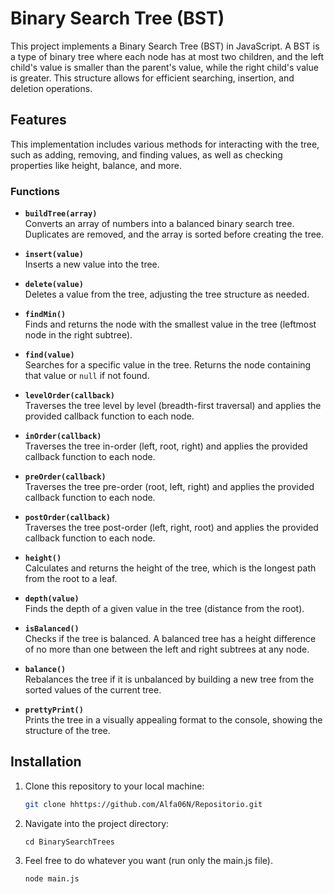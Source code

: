 # Binary Search Tree (BST)

This project implements a Binary Search Tree (BST) in JavaScript. A BST is a type of binary tree where each node has at most two children, and the left child's value is smaller than the parent's value, while the right child's value is greater. This structure allows for efficient searching, insertion, and deletion operations.

## Features

This implementation includes various methods for interacting with the tree, such as adding, removing, and finding values, as well as checking properties like height, balance, and more.

### Functions

- **`buildTree(array)`**  
  Converts an array of numbers into a balanced binary search tree. Duplicates are removed, and the array is sorted before creating the tree.

- **`insert(value)`**  
  Inserts a new value into the tree.

- **`delete(value)`**  
  Deletes a value from the tree, adjusting the tree structure as needed.

- **`findMin()`**  
  Finds and returns the node with the smallest value in the tree (leftmost node in the right subtree).

- **`find(value)`**  
  Searches for a specific value in the tree. Returns the node containing that value or `null` if not found.

- **`levelOrder(callback)`**  
  Traverses the tree level by level (breadth-first traversal) and applies the provided callback function to each node.

- **`inOrder(callback)`**  
  Traverses the tree in-order (left, root, right) and applies the provided callback function to each node.

- **`preOrder(callback)`**  
  Traverses the tree pre-order (root, left, right) and applies the provided callback function to each node.

- **`postOrder(callback)`**  
  Traverses the tree post-order (left, right, root) and applies the provided callback function to each node.

- **`height()`**  
  Calculates and returns the height of the tree, which is the longest path from the root to a leaf.

- **`depth(value)`**  
  Finds the depth of a given value in the tree (distance from the root).

- **`isBalanced()`**  
  Checks if the tree is balanced. A balanced tree has a height difference of no more than one between the left and right subtrees at any node.

- **`balance()`**  
  Rebalances the tree if it is unbalanced by building a new tree from the sorted values of the current tree.

- **`prettyPrint()`**  
  Prints the tree in a visually appealing format to the console, showing the structure of the tree.

## Installation

1. Clone this repository to your local machine:

   ```bash
   git clone hhttps://github.com/Alfa06N/Repositorio.git
   ```

2. Navigate into the project directory:

   ```
   cd BinarySearchTrees
   ```

3. Feel free to do whatever you want (run only the main.js file).

   ```
   node main.js
   ```
